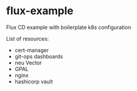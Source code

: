 # flux-example
Flux CD example with boilerplate k8s configuration

List of resources:

* cert-manager
* git-ops dashboards
* neu Vector
* GPAL
* nginx
* hashicorp vault
